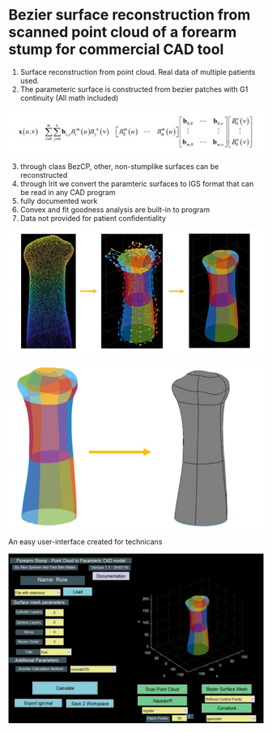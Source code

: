 # Bezier surface reconstruction from scanned point cloud of a forearm stump for commercial CAD tool 

1) Surface reconstruction from point cloud. Real data of multiple patients used.
2) The parameteric surface is constructed from bezier patches with G1 continuity (All math included)

![SC2 Video](Documentation/BezSurfEq.jpg)

3) through class BezCP, other, non-stumplike surfaces can be reconstructed
3) through Irit we convert the paramteric surfaces to IGS format that can be read in any CAD program
4) fully documented work
5) Convex and fit goodness analysis are built-in to program
6) Data not provided for patient confidentiality

![SC2 Video](Documentation/Algorithm.jpg)

![SC2 Video](Documentation/Output.jpg)

An easy user-interface created for technicans 

![SC2 Video](Documentation/GUI.jpg)
